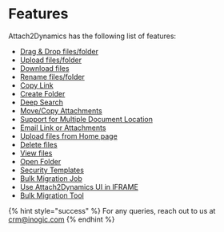 # Features

Attach2Dynamics has the following list of features:

* [Drag & Drop files/folder](https://docs.inogic.com/attach2dynamics/features/drag-and-drop)
* [Upload files/folder](https://docs.inogic.com/attach2dynamics/features/upload)
* [Download files](https://docs.inogic.com/attach2dynamics/features/download)
* [Rename files/folder](https://docs.inogic.com/attach2dynamics/features/rename)
* [Copy Link](https://docs.inogic.com/attach2dynamics/features/copy-link)
* [Create Folder](https://docs.inogic.com/attach2dynamics/features/create-folder)
* [Deep Search](https://docs.inogic.com/attach2dynamics/features/deep-search)
* [Move/Copy Attachments](https://docs.inogic.com/attach2dynamics/features/move-copy-attachments)
* [Support for Multiple Document Location](https://docs.inogic.com/attach2dynamics/features/document-location)
* [Email Link or Attachments](https://docs.inogic.com/attach2dynamics/features/email)
* [Upload files from Home page](https://docs.inogic.com/attach2dynamics/features/upload-files-from-home-page)
* [Delete files](https://docs.inogic.com/attach2dynamics/features/delete)
* [View files](https://docs.inogic.com/attach2dynamics/features/view)
* [Open Folder](https://docs.inogic.com/attach2dynamics/features/open-folder)
* [Security Templates](https://docs.inogic.com/attach2dynamics/features/security-templates)
* [Bulk Migration Job](https://docs.inogic.com/attach2dynamics/features/bulk-migration-job)
* [Use Attach2Dynamics UI in IFRAME](https://docs.inogic.com/attach2dynamics/features/use-attach2dynamics-ui-in-iframe)
* [Bulk Migration Tool](https://docs.inogic.com/attach2dynamics/features/bulk-migration-tool)

{% hint style="success" %}
For any queries, reach out to us at [crm@inogic.com](mailto:crm@inogic.com)
{% endhint %}

